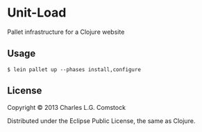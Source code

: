 # Unit-Load

Pallet infrastructure for a Clojure website

## Usage

```
$ lein pallet up --phases install,configure
```

## License

Copyright © 2013 Charles L.G. Comstock

Distributed under the Eclipse Public License, the same as Clojure.

